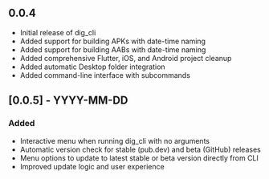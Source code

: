## 0.0.4

* Initial release of dig_cli
* Added support for building APKs with date-time naming
* Added support for building AABs with date-time naming  
* Added comprehensive Flutter, iOS, and Android project cleanup
* Added automatic Desktop folder integration
* Added command-line interface with subcommands

## [0.0.5] - YYYY-MM-DD
### Added
- Interactive menu when running dig_cli with no arguments
- Automatic version check for stable (pub.dev) and beta (GitHub) releases
- Menu options to update to latest stable or beta version directly from CLI
- Improved update logic and user experience
